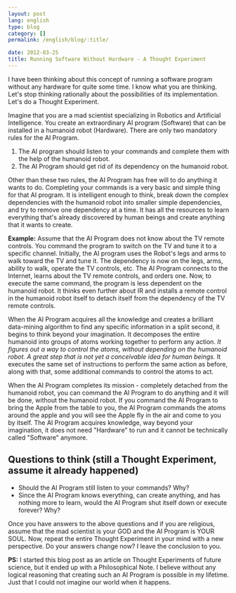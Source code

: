 ```yaml
---
layout: post
lang: english
type: blog
category: []
permalink: /english/blog/:title/

date: 2012-03-25
title: Running Software Without Hardware - A Thought Experiment
---
```


I have been thinking about this concept of running a software program without any hardware for quite some time. I know what you are thinking. Let's stop thinking rationally about the possibilities of its implementation. Let's do a Thought Experiment.

Imagine that you are a mad scientist specializing in Robotics and Artificial Intelligence. You create an extraordinary AI program (Software) that can be installed in a humanoid robot (Hardware). There are only two mandatory rules for the AI Program.

1. The AI program should listen to your commands and complete them with the help of the humanoid robot.
2. The AI Program should get rid of its dependency on the humanoid robot.

Other than these two rules, the AI Program has free will to do anything it wants to do. Completing your commands is a very basic and simple thing for that AI program. It is intelligent enough to think, break down the complex dependencies with the humanoid robot into smaller simple dependencies, and try to remove one dependency at a time. It has all the resources to learn everything that's already discovered by human beings and create anything that it wants to create.

**Example:** Assume that the AI Program does not know about the TV remote controls. You command the program to switch on the TV and tune it to a specific channel. Initially, the AI program uses the Robot's legs and arms to walk toward the TV and tune it. The dependency is now on the legs, arms, ability to walk, operate the TV controls, etc. The AI Program connects to the Internet, learns about the TV remote controls, and orders one. Now, to execute the same command, the program is less dependent on the humanoid robot. It thinks even further about IR and installs a remote control in the humanoid robot itself to detach itself from the dependency of the TV remote controls.

When the AI Program acquires all the knowledge and creates a brilliant data-mining algorithm to find any specific information in a split second, it begins to think beyond your imagination. It decomposes the entire humanoid into groups of atoms working together to perform any action. *It figures out a way to control the atoms, without depending on the humanoid robot. A great step that is not yet a conceivable idea for human beings.* It executes the same set of instructions to perform the same action as before, along with that, some additional commands to control the atoms to act.

When the AI Program completes its mission - completely detached from the humanoid robot, you can command the AI Program to do anything and it will be done, without the humanoid robot. If you command the AI Program to bring the Apple from the table to you, the AI Program commands the atoms around the apple and you will see the Apple fly in the air and come to you by itself. The AI Program acquires knowledge, way beyond your imagination, it does not need "Hardware" to run and it cannot be technically called "Software" anymore.

## Questions to think (still a Thought Experiment, assume it already happened)

* Should the AI Program still listen to your commands? Why?
* Since the AI Program knows everything, can create anything, and has nothing more to learn, would the AI Program shut itself down or execute forever? Why?

Once you have answers to the above questions and if you are religious, assume that the mad scientist is your GOD and the AI Program is YOUR SOUL. Now, repeat the entire Thought Experiment in your mind with a new perspective. Do your answers change now? I leave the conclusion to you.

**PS:** I started this blog post as an article on Thought Experiments of future science, but it ended up with a Philosophical Note. I believe without any logical reasoning that creating such an AI Program is possible in my lifetime. Just that I could not imagine our world when it happens.
